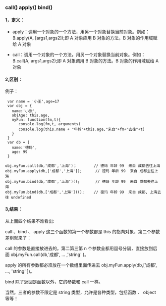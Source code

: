 <!--
 * @Description:call+apply+bind用法
 * @Author: xiao.zhang
 * @Date: 2020-10-19 15:38:37
 * @LastEditors: xiao.zhang
 * @LastEditTime: 2020-10-21 17:14:25
-->

### call() apply() bind()

#### 1，定义：

- apply：调用一个对象的一个方法，用另一个对象替换当前对象。例如：B.apply(A, [args1,args2]);即 A 对象应用 B 对象的方法。B 对象的作用域赋给 A 对象

- call：调用一个对象的一个方法，用另一个对象替换当前对象。例如：B.call(A, args1,args2);即 A 对象调用 B 对象的方法。B 对象的作用域赋给 A 对象

#### 2,区别：

例子：

```
 var name = '小王',age=17
 var obj = {
   name:'小张',
   objAge: this.age,
   myFun: function(fm,t){
      console.log(fm,t, arguments)
      console.log(this.name + "年龄"+this.age,"来自"+fm+"去往"+t)
   }
 }
 var db = {
   name:'德玛',
   age: 99
 }

obj.myFun.call(db,'成都','上海')；　　　　 // 德玛 年龄 99  来自 成都去往上海
obj.myFun.apply(db,['成都','上海']);      // 德玛 年龄 99  来自 成都去往上海
obj.myFun.bind(db,'成都','上海')();       // 德玛 年龄 99  来自 成都去往上海
obj.myFun.bind(db,['成都','上海'])();　　 // 德玛 年龄 99  来自 成都, 上海去往 undefined
```

#### 3,结果：

从上面四个结果不难看出:

call 、bind 、 apply 这三个函数的第一个参数都是 this 的指向对象，第二个参数差别就来了：

call 的参数是直接放进去的，第二第三第 n 个参数全都用逗号分隔，直接放到后面 obj.myFun.call(db,'成都', ... ,'string' )。

apply 的所有参数都必须放在一个数组里面传进去 obj.myFun.apply(db,['成都', ..., 'string' ])。

bind 除了返回是函数以外，它的参数和 call 一样。

当然，三者的参数不限定是 string 类型，允许是各种类型，包括函数 、 object 等等！
